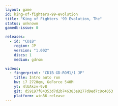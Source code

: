 ```yaml
---
layout: game
id: king-of-fighters-99-evolution
title: "King of Fighters '99 Evolution, The"
status: unknown
gamedb-issue: 0

releases:
  - id: "CD1B"
    region: JP
    version: "1.002"
    discs: 1
    medium: gdrom

videos:
  - fingerprint: "CD1B GD-ROM1/1 JP"
    title: Intro auto run
    hw: i7 2720qm, GeForce 540M
    yt: 4lUAkzv-9v8
    git: d59197f84353d7d2b746383e9277d9ed7c8c4053
    platform: win86-release
---
```

